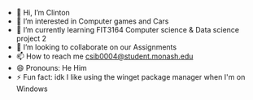 - 👋 Hi, I’m Clinton
- 👀 I’m interested in Computer games and Cars
- 🌱 I’m currently learning FIT3164 Computer science & Data science project 2
- 💞️ I’m looking to collaborate on our Assignments
- 📫 How to reach me csib0004@student.monash.edu
- 😄 Pronouns: He Him
- ⚡ Fun fact: idk I like using the winget package manager when I'm on Windows

<!---
ClintonS0004/ClintonS0004 is a ✨ special ✨ repository because its `README.md` (this file) appears on your GitHub profile.
You can click the Preview link to take a look at your changes.
--->
